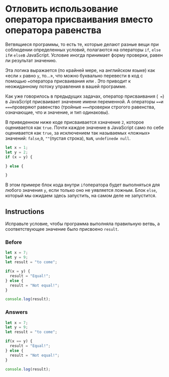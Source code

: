 # Отловить использование оператора присваивания вместо оператора равенства
Ветвящиеся программы, то есть те, которые делают разные вещи при соблюдении определенных условий, полагаются на операторы `if`, `else if`и `else`в JavaScript. Условие иногда принимает форму проверки, равен ли результат значению.

Эта логика выражается (по крайней мере, на английском языке) как «если `x` равно `y`, то…», что можно буквально перевести в код с помощью `=`оператора присваивания или . Это приводит к неожиданному потоку управления в вашей программе.

Как уже говорилось в предыдущих задачах, оператор присваивания (` =`) в JavaScript присваивает значение имени переменной. А операторы `==`и `===`проверяют равенство (тройные `===`проверки строгого равенства, означающие, что и значение, и тип одинаковы).

В приведенном ниже коде присваивается xзначение `2`, которое оценивается как `true`. Почти каждое значение в JavaScript само по себе оценивается как `true`, за исключением так называемых «ложных» значений: `false`,`0`, `""`(пустая строка), `NaN`, `undefinedи null`.
```javascript
let x = 1;
let y = 2;
if (x = y) {

} else {

}
```
В этом примере блок кода внутри `if`оператора будет выполняться для любого значения `y`, если только оно не yявляется ложным. Блок `else`, который мы ожидаем здесь запустить, на самом деле не запустится.
## Instructions
Исправьте условие, чтобы программа выполняла правильную ветвь, а соответствующее значение было присвоено `result`.

### Before
```javascript
let x = 7;
let y = 9;
let result = "to come";

if(x = y) {
  result = "Equal!";
} else {
  result = "Not equal!";
}

console.log(result);
```
### Answers
```javascript
let x = 7;
let y = 9;
let result = "to come";

if(x == y) {
  result = "Equal!";
} else {
  result = "Not equal!";
}

console.log(result);
```
